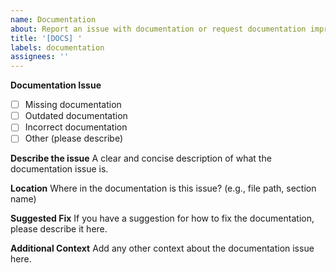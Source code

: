 ```yaml
---
name: Documentation
about: Report an issue with documentation or request documentation improvements
title: '[DOCS] '
labels: documentation
assignees: ''
---
```


**Documentation Issue**
- [ ] Missing documentation
- [ ] Outdated documentation
- [ ] Incorrect documentation
- [ ] Other (please describe)

**Describe the issue**
A clear and concise description of what the documentation issue is.

**Location**
Where in the documentation is this issue? (e.g., file path, section name)

**Suggested Fix**
If you have a suggestion for how to fix the documentation, please describe it here.

**Additional Context**
Add any other context about the documentation issue here. 